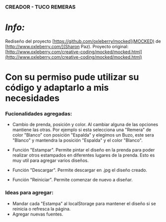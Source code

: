 ### CREADOR - TUCO REMERAS

# _Info:_

Rediseño del proyecto [https://github.com/oxleberry/mocked](MOCKED) de [http://www.oxleberry.com/](Sharon Paz).
Proyecto original:
[http://www.oxleberry.com/creative-coding/mocked/mocked.html](http://www.oxleberry.com/creative-coding/mocked/mocked.html)

# Con su permiso pude utilizar su código y adaptarlo a mis necesidades

### Fucionalidades agregadas:

- Cambio de prenda, posición y color. Al cambiar alguna de las opciones mantiene las otras. Por ejemplo si esta selecciona una "Remera" de color "Blanco" con posición "Espalda" y elegimos un Buzo, este sera "Blanco" y mantendra la posición "Espalda" y el color "Blanco".

- Función "Estampar". Permite pintar el diseño en la prenda para poder realizar otros estampados en diferentes lugares de la prenda. Esto es muy util para agregar varios diseños.

- Función "Descargar". Permite descargar en .jpg el diseño creado.

- Función "Reiniciar". Permite comenzar de nuevo a diseñar.

### Ideas para agregar:

- Mandar cada "Estampa" al localStorage para mantener el diseño si se reinicia o refresca la página.
- Agregar nuevas fuentes.
